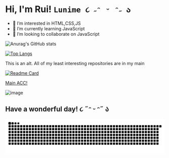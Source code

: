 # Hi, I'm Rui! ```Lunime ૮ ˶ᵔ ᵕ ᵔ˶ ა```
- 👀 I’m interested in HTML,CSS,JS
- 🌱 I’m currently learning JavaScript
- 💞️ I’m looking to collaborate on JavaScript

![Anurag's GitHub stats](https://github-readme-stats.vercel.app/api?username=ruinaigelreogo&show_icons=true&theme=dracula)

[![Top Langs](https://github-readme-stats.vercel.app/api/top-langs/?username=ruinaigelreogo&layout=compact)](https://github.com/ruinaigelreogo)

This is an alt. All of my least interesting repositories are in my main

[![Readme Card](https://github-readme-stats.vercel.app/api/pin/?username=ruinaigelreogo&repo=whatismyip)](https://github.com/ruinaigelreogo/whatismyip)

<a href="https://github.com/kawata0210">Main ACC!</a>

![image](https://user-images.githubusercontent.com/120704613/208613052-af67d4ec-9b80-4fce-a9fb-12b3595f9a3f.png)

## Have a wonderful day! ૮ ˶ᵔ ᵕ ᵔ˶ ა

<a href="https://github.com/kawata0210"><img src="github-user-contribution.svg"></a>



